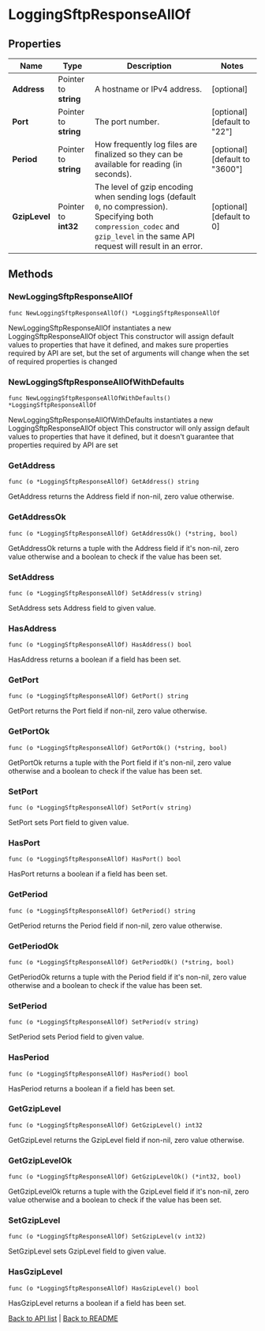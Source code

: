 # LoggingSftpResponseAllOf

## Properties

Name | Type | Description | Notes
------------ | ------------- | ------------- | -------------
**Address** | Pointer to **string** | A hostname or IPv4 address. | [optional] 
**Port** | Pointer to **string** | The port number. | [optional] [default to "22"]
**Period** | Pointer to **string** | How frequently log files are finalized so they can be available for reading (in seconds). | [optional] [default to "3600"]
**GzipLevel** | Pointer to **int32** | The level of gzip encoding when sending logs (default `0`, no compression). Specifying both `compression_codec` and `gzip_level` in the same API request will result in an error. | [optional] [default to 0]

## Methods

### NewLoggingSftpResponseAllOf

`func NewLoggingSftpResponseAllOf() *LoggingSftpResponseAllOf`

NewLoggingSftpResponseAllOf instantiates a new LoggingSftpResponseAllOf object
This constructor will assign default values to properties that have it defined,
and makes sure properties required by API are set, but the set of arguments
will change when the set of required properties is changed

### NewLoggingSftpResponseAllOfWithDefaults

`func NewLoggingSftpResponseAllOfWithDefaults() *LoggingSftpResponseAllOf`

NewLoggingSftpResponseAllOfWithDefaults instantiates a new LoggingSftpResponseAllOf object
This constructor will only assign default values to properties that have it defined,
but it doesn't guarantee that properties required by API are set

### GetAddress

`func (o *LoggingSftpResponseAllOf) GetAddress() string`

GetAddress returns the Address field if non-nil, zero value otherwise.

### GetAddressOk

`func (o *LoggingSftpResponseAllOf) GetAddressOk() (*string, bool)`

GetAddressOk returns a tuple with the Address field if it's non-nil, zero value otherwise
and a boolean to check if the value has been set.

### SetAddress

`func (o *LoggingSftpResponseAllOf) SetAddress(v string)`

SetAddress sets Address field to given value.

### HasAddress

`func (o *LoggingSftpResponseAllOf) HasAddress() bool`

HasAddress returns a boolean if a field has been set.

### GetPort

`func (o *LoggingSftpResponseAllOf) GetPort() string`

GetPort returns the Port field if non-nil, zero value otherwise.

### GetPortOk

`func (o *LoggingSftpResponseAllOf) GetPortOk() (*string, bool)`

GetPortOk returns a tuple with the Port field if it's non-nil, zero value otherwise
and a boolean to check if the value has been set.

### SetPort

`func (o *LoggingSftpResponseAllOf) SetPort(v string)`

SetPort sets Port field to given value.

### HasPort

`func (o *LoggingSftpResponseAllOf) HasPort() bool`

HasPort returns a boolean if a field has been set.

### GetPeriod

`func (o *LoggingSftpResponseAllOf) GetPeriod() string`

GetPeriod returns the Period field if non-nil, zero value otherwise.

### GetPeriodOk

`func (o *LoggingSftpResponseAllOf) GetPeriodOk() (*string, bool)`

GetPeriodOk returns a tuple with the Period field if it's non-nil, zero value otherwise
and a boolean to check if the value has been set.

### SetPeriod

`func (o *LoggingSftpResponseAllOf) SetPeriod(v string)`

SetPeriod sets Period field to given value.

### HasPeriod

`func (o *LoggingSftpResponseAllOf) HasPeriod() bool`

HasPeriod returns a boolean if a field has been set.

### GetGzipLevel

`func (o *LoggingSftpResponseAllOf) GetGzipLevel() int32`

GetGzipLevel returns the GzipLevel field if non-nil, zero value otherwise.

### GetGzipLevelOk

`func (o *LoggingSftpResponseAllOf) GetGzipLevelOk() (*int32, bool)`

GetGzipLevelOk returns a tuple with the GzipLevel field if it's non-nil, zero value otherwise
and a boolean to check if the value has been set.

### SetGzipLevel

`func (o *LoggingSftpResponseAllOf) SetGzipLevel(v int32)`

SetGzipLevel sets GzipLevel field to given value.

### HasGzipLevel

`func (o *LoggingSftpResponseAllOf) HasGzipLevel() bool`

HasGzipLevel returns a boolean if a field has been set.


[Back to API list](../README.md#documentation-for-api-endpoints) | [Back to README](../README.md)
